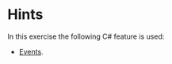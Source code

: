 # Hints

In this exercise the following C# feature is used:

- [Events](https://docs.microsoft.com/en-us/dotnet/standard/events/how-to-raise-and-consume-events).
